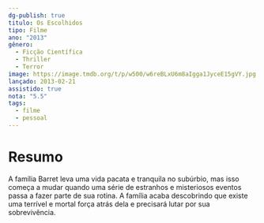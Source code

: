 ---dg-publish: true
titulo: Os Escolhidos
tipo: Filme
ano: "2013"
gênero:
  - Ficção Científica
  - Thriller
  - Terror
image: https://image.tmdb.org/t/p/w500/w6reBLxU6m8aIgga1JyceE15gVY.jpg
lançado: 2013-02-21
assistido: true
nota: "5.5"
tags:
  - filme
  - pessoal
---
# Resumo
A família Barret leva uma vida pacata e tranquila no subúrbio, mas isso começa a mudar quando uma série de estranhos e misteriosos eventos passa a fazer parte de sua rotina. A família acaba descobrindo que existe uma terrível e mortal força atrás dela e precisará lutar por sua sobrevivência.
